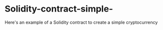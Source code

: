 # Solidity-contract-simple-
Here's an example of a Solidity contract to create a simple cryptocurrency
